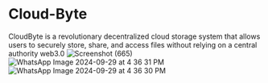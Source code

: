 # Cloud-Byte
 CloudByte is a revolutionary decentralized cloud storage system that allows users to securely store, share, and access files without relying on a central authority
web3.0
![Screenshot (665)](https://github.com/user-attachments/assets/55ba0a2e-ee6c-4edc-bc6f-56df075f298e)
![WhatsApp Image 2024-09-29 at 4 36 31 PM](https://github.com/user-attachments/assets/e5423303-7560-42ca-ad5d-acca441cdd31)
![WhatsApp Image 2024-09-29 at 4 36 30 PM](https://github.com/user-attachments/assets/9d256644-77c8-4303-858b-d3e48ecfdd93)

